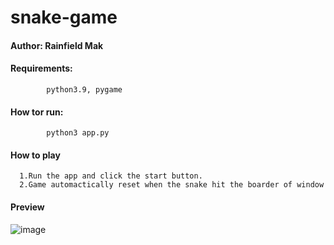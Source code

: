 # snake-game
#### Author: Rainfield Mak

#### Requirements:
            python3.9, pygame

#### How tor run:
            python3 app.py

#### How to play
      1.Run the app and click the start button.
      2.Game automactically reset when the snake hit the boarder of window



#### Preview
![image](https://github.com/RainfieldMak/snake-game/assets/130533588/eb9dd956-872b-4a44-bf7b-e3f57d39e10e)


